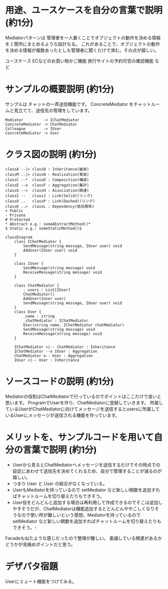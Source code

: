 # 用途、ユースケースを自分の言葉で説明 (約1分)
Mediatorパターンは 管理者を一人置くことでオブジェクトの動作を決める情報を１箇所にまとめるような設計なる。
これがあることで、オブジェクトの動作を決める情報が複数あったとしも管理者に聞くだけで済む。その点が嬉しい。

ユースケース
ECなどのお買い物かご機能
旅行サイトの予約可否の確認機能
など

# サンプルの概要説明 (約1分)
サンプルは チャットの一斉送信機能です。
ConcreteMediator をチャットルームと見立てて、送信先の管理をしています。

    Mediator         -> IChatMediator
    ConcreteMediator -> ChatMediator
    Colleague        -> IUser
    ConcreteMediator -> User

# クラス図の説明 (約1分)
    classA --|> classB : Inheritance(継承)
    classM ..|> classN : Realization(実装)
    classC --*  classD : Composition(構成)
    classE --o  classF : Aggregation(集計)
    classG -->  classH : Association(関連)
    classI --   classJ : Link(Solid)(リンク)
    classO ..   classP : Link(Dashed)(リンク)
    classK ..>  classL : Dependency(依存関係)
    + Public
    - Private
    # Protected
    * Abstract e.g.: someAbstractMethod()*
    $ Static e.g.: someStaticMethod()$


```mermaid
classDiagram
    class IChatMediator {
        SendMessage(string message, IUser user) void
        AddUser(IUser user) void
    }
    
    class IUser {
        SendMessage(string message) void
        ReceiveMessage(string message) void
    }
    
    class ChatMediator {
        - users : List[IUser]
        ChatMediator()
        AddUser(IUser user)
        SendMessage(string message, IUser user) void
    }
    class User {
        _name : string
        _chatMediator : IChatMediator
        User(string name, IChatMediator chatMediator)
        SendMessage(string message) void
        ReceiveMessage(string message) void
    }

    IChatMediator <|-- ChatMediator : Inheritance
    IChatMediator --o IUser : Aggregation
    ChatMediator o-- User : Aggregation
    IUser <|-- User : Inheritance

```

# ソースコードの説明 (約1分)
Mediatorの役割はChatMediatorで行っているのでポイントはここだけで良いと思います。
ProgramでUserを作り、ChatMediatorに登録していきます。
所属しているUserがChatMediatorに向けてメッセージを送信するとusersに所属しているUserにメッセージが送信される機能を作っています。

# メリットを、サンプルコードを用いて自分の言葉で説明 (約1分)
- Userから見るとChatMediatorへメッセージを送信するだけでその時点での設定にあわせて送信先を決めてくれるため、自分で管理することが減るのが嬉しい。
- つまり User と User の結合がなくなっている。
- UserもMediatorを持っているので setMediator など新しい関数を追加すればチャットルームを切り替えたりもできそう。
- User役をどんどんと追加する場合は再利用して作成できるのでそこは追加しやすそうだが、ChatMediatorは機能追加するとどんどんややこしくなりそうなので使い所が難しいという感想。Mediatorを持っているので setMediator など新しい関数を追加すればチャットルームを切り替えたりもできそう。-

Facadeも似たような感じだったので整理が難しい。
委譲している関連があるかどうかが見極めポイントだと思う。


# デザパタ宿題
Userにミュート機能をつけてみる。